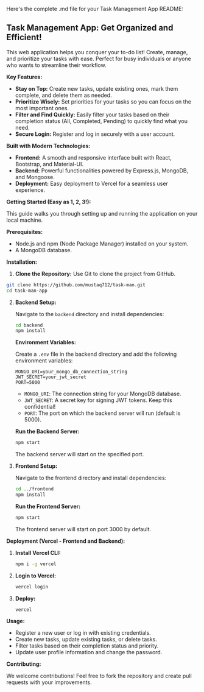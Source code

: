 Here's the complete .md file for your Task Management App README:

## Task Management App: Get Organized and Efficient!

This web application helps you conquer your to-do list!  Create, manage, and prioritize your tasks with ease. Perfect for busy individuals or anyone who wants to streamline their workflow.

**Key Features:**

* **Stay on Top:**  Create new tasks, update existing ones, mark them complete, and delete them as needed.
* **Prioritize Wisely:**  Set priorities for your tasks so you can focus on the most important ones.
* **Filter and Find Quickly:**  Easily filter your tasks based on their completion status (All, Completed, Pending) to quickly find what you need.
* **Secure Login:**  Register and log in securely with a user account.

**Built with Modern Technologies:**

*  **Frontend:** A smooth and responsive interface built with React, Bootstrap, and Material-UI.
*  **Backend:** Powerful functionalities powered by Express.js, MongoDB, and Mongoose.
*  **Deployment:** Easy deployment to Vercel for a seamless user experience.

**Getting Started (Easy as 1, 2, 3!):**

This guide walks you through setting up and running the application on your local machine. 

**Prerequisites:**

* Node.js and npm (Node Package Manager) installed on your system.
* A MongoDB database.

**Installation:**

1. **Clone the Repository:** Use Git to clone the project from GitHub.

```bash
git clone https://github.com/mustaq712/task-man.git
cd task-man-app
```

2. **Backend Setup:**

   Navigate to the `backend` directory and install dependencies:

   ```bash
   cd backend
   npm install
   ```

   **Environment Variables:**

   Create a `.env` file in the backend directory and add the following environment variables:

   ```
   MONGO_URI=your_mongo_db_connection_string
   JWT_SECRET=your_jwt_secret
   PORT=5000
   ```

   * `MONGO_URI`: The connection string for your MongoDB database.
   * `JWT_SECRET`: A secret key for signing JWT tokens. Keep this confidential!
   * `PORT`: The port on which the backend server will run (default is 5000).

   **Run the Backend Server:**

   ```bash
   npm start
   ```

   The backend server will start on the specified port.

3. **Frontend Setup:**

   Navigate to the frontend directory and install dependencies:

   ```bash
   cd ../frontend
   npm install
   ```

   **Run the Frontend Server:**

   ```bash
   npm start
   ```

   The frontend server will start on port 3000 by default.

**Deployment (Vercel - Frontend and Backend):**

1. **Install Vercel CLI:**

   ```bash
   npm i -g vercel
   ```

2. **Login to Vercel:**

   ```bash
   vercel login
   ```

3. **Deploy:**

   ```bash
   vercel
   ```

**Usage:**

* Register a new user or log in with existing credentials.
* Create new tasks, update existing tasks, or delete tasks.
* Filter tasks based on their completion status and priority.
* Update user profile information and change the password.

**Contributing:**

We welcome contributions! Feel free to fork the repository and create pull requests with your improvements.
